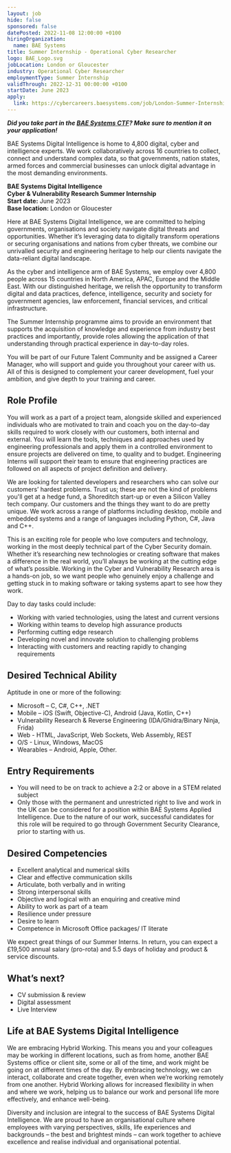 ```yaml
---
layout: job
hide: false
sponsored: false
datePosted: 2022-11-08 12:00:00 +0100
hiringOrganization:
  name: BAE Systems
title: Summer Internship - Operational Cyber Researcher
logo: BAE_Logo.svg
jobLocation: London or Gloucester
industry: Operational Cyber Researcher
employmentType: Summer Internship 
validThrough: 2022-12-31 00:00:00 +0100
startDate: June 2023
apply:
  link: https://cybercareers.baesystems.com/job/London-Summer-Internship-Operational-Cyber-Researcher-June-2023/858467201/
---
```


***Did you take part in the [BAE Systems CTF](https://cssbristol.co.uk/events/2022-10-29-bae-ctf/)? Make sure to mention it on your application!***

BAE Systems Digital Intelligence is home to 4,800 digital, cyber and intelligence experts. We work collaboratively across 16 countries to collect, connect and understand complex data, so that governments, nation states, armed forces and commercial businesses can unlock digital advantage in the most demanding environments.

**BAE Systems Digital Intelligence**<br>
**Cyber & Vulnerability Research Summer Internship**<br>
**Start date:** June 2023<br>
**Base location:** London or Gloucester

Here at BAE Systems Digital Intelligence, we are committed to helping governments, organisations and society navigate digital threats and opportunities. Whether it’s leveraging data to digitally transform operations or securing organisations and nations from cyber threats, we combine our unrivalled security and engineering heritage to help our clients navigate the data-reliant digital landscape. 

As the cyber and intelligence arm of BAE Systems, we employ over 4,800 people across 15 countries in North America, APAC, Europe and the Middle East. With our distinguished heritage, we relish the opportunity to transform digital and data practices, defence, intelligence, security and society for government agencies, law enforcement, financial services, and critical infrastructure.

The Summer Internship programme aims to provide an environment that supports the acquisition of knowledge and experience from industry best practices and importantly, provide roles allowing the application of that understanding through practical experience in day-to-day roles.

You will be part of our Future Talent Community and be assigned a Career Manager, who will support and guide you throughout your career with us. All of this is designed to complement your career development, fuel your ambition, and give depth to your training and career. 

## Role Profile
You will work as a part of a project team, alongside skilled and experienced individuals who are motivated to train and coach you on the day-to-day skills required to work closely with our customers, both internal and external. You will learn the tools, techniques and approaches used by engineering professionals and apply them in a controlled environment to ensure projects are delivered on time, to quality and to budget. Engineering Interns will support their team to ensure that engineering practices are followed on all aspects of project definition and delivery.

We are looking for talented developers and researchers who can solve our customers’ hardest problems. Trust us; these are not the kind of problems you'll get at a hedge fund, a Shoreditch start-up or even a Silicon Valley tech company. Our customers and the things they want to do are pretty unique. We work across a range of platforms including desktop, mobile and embedded systems and a range of languages including Python, C#, Java and C++.

This is an exciting role for people who love computers and technology, working in the most deeply technical part of the Cyber Security domain. Whether it’s researching new technologies or creating software that makes a difference in the real world, you’ll always be working at the cutting edge of what’s possible. Working in the Cyber and Vulnerability Research area is a hands-on job, so we want people who genuinely enjoy a challenge and getting stuck in to making software or taking systems apart to see how they work. 

Day to day tasks could include:
- Working with varied technologies, using the latest and current versions
- Working within teams to develop high assurance products
- Performing cutting edge research
- Developing novel and innovate solution to challenging problems
- Interacting with customers and reacting rapidly to changing requirements

## Desired Technical Ability
Aptitude in one or more of the following:
- Microsoft – C, C#, C++, .NET
- Mobile – iOS (Swift, Objective-C), Android (Java, Kotlin, C++)
- Vulnerability Research & Reverse Engineering (IDA/Ghidra/Binary Ninja, Frida)
- Web - HTML, JavaScript, Web Sockets, Web Assembly, REST
- O/S - Linux, Windows, MacOS
- Wearables – Android, Apple, Other.

## Entry Requirements
- You will need to be on track to achieve a 2:2 or above in a STEM related subject
- Only those with the permanent and unrestricted right to live and work in the UK can be considered for a position within BAE Systems Applied Intelligence. Due to the nature of our work, successful candidates for this role will be required to go through Government Security Clearance, prior to starting with us.

## Desired Competencies
- Excellent analytical and numerical skills
- Clear and effective communication skills
- Articulate, both verbally and in writing
- Strong interpersonal skills
- Objective and logical with an enquiring and creative mind
- Ability to work as part of a team
- Resilience under pressure
- Desire to learn
- Competence in Microsoft Office packages/ IT literate

We expect great things of our Summer Interns. In return, you can expect a £19,500 annual salary (pro-rota) and 5.5 days of holiday and product & service discounts.

## What’s next?
- CV submission & review
- Digital assessment
- Live Interview

## Life at BAE Systems Digital Intelligence
We are embracing Hybrid Working. This means you and your colleagues may be working in different locations, such as from home, another BAE Systems office or client site, some or all of the time, and work might be going on at different times of the day. By embracing technology, we can interact, collaborate and create together, even when we’re working remotely from one another. Hybrid Working allows for increased flexibility in when and where we work, helping us to balance our work and personal life more effectively, and enhance well-being.

Diversity and inclusion are integral to the success of BAE Systems Digital Intelligence. We are proud to have an organisational culture where employees with varying perspectives, skills, life experiences and backgrounds – the best and brightest minds – can work together to achieve excellence and realise individual and organisational potential. 
